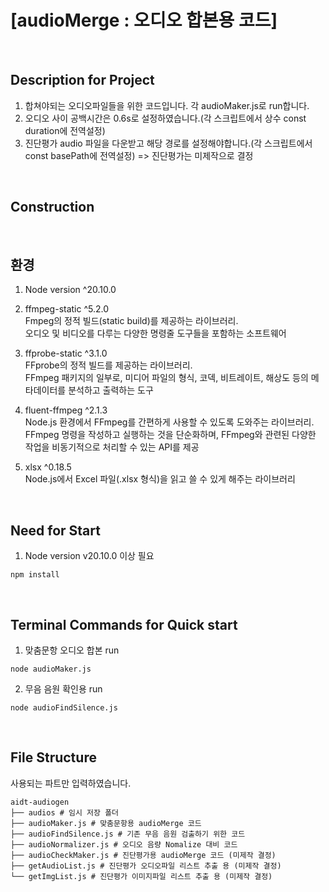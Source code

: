# [audioMerge : 오디오 합본용 코드]

&nbsp;&nbsp;

## Description for Project

1. 합쳐야되는 오디오파일들을 위한 코드입니다. 각 audioMaker.js로 run합니다.
2. 오디오 사이 공백시간은 0.6s로 설정하였습니다.(각 스크립트에서 상수 const duration에 전역설정)
3. 진단평가 audio 파일을 다운받고 해당 경로를 설정해야합니다.(각 스크립트에서 const basePath에 전역설정)
   => 진단평가는 미제작으로 결정

&nbsp;&nbsp;

## Construction

&nbsp;&nbsp;

## 환경

1.  Node version ^20.10.0

2.  ffmpeg-static ^5.2.0<br/>
    Fmpeg의 정적 빌드(static build)를 제공하는 라이브러리.<br/>
    오디오 및 비디오를 다루는 다양한 명령줄 도구들을 포함하는 소프트웨어

3.  ffprobe-static ^3.1.0<br/>
    FFprobe의 정적 빌드를 제공하는 라이브러리.<br/>
    FFmpeg 패키지의 일부로, 미디어 파일의 형식, 코덱, 비트레이트, 해상도 등의 메타데이터를 분석하고 출력하는 도구

4.  fluent-ffmpeg ^2.1.3<br/>
    Node.js 환경에서 FFmpeg를 간편하게 사용할 수 있도록 도와주는 라이브러리.<br/>
    FFmpeg 명령을 작성하고 실행하는 것을 단순화하며, FFmpeg와 관련된 다양한 작업을 비동기적으로 처리할 수 있는 API를 제공

5.  xlsx ^0.18.5<br/>
    Node.js에서 Excel 파일(.xlsx 형식)을 읽고 쓸 수 있게 해주는 라이브러리

&nbsp;&nbsp;

## Need for Start

1. Node version v20.10.0 이상 필요

```
npm install
```

&nbsp;&nbsp;

## Terminal Commands for Quick start

1. 맞춤문항 오디오 합본 run

```
node audioMaker.js
```

2. 무음 음원 확인용 run

```
node audioFindSilence.js
```

&nbsp;&nbsp;

## File Structure

사용되는 파트만 입력하였습니다.

```
aidt-audiogen
├── audios # 임시 저장 폴더
├── audioMaker.js # 맞춤문항용 audioMerge 코드
├── audioFindSilence.js # 기존 무음 음원 검출하기 위한 코드
├── audioNormalizer.js # 오디오 음량 Nomalize 대비 코드
├── audioCheckMaker.js # 진단평가용 audioMerge 코드 (미제작 결정)
├── getAudioList.js # 진단평가 오디오파일 리스트 추출 용 (미제작 결정)
└── getImgList.js # 진단평가 이미지파일 리스트 추출 용 (미제작 결정)
```
